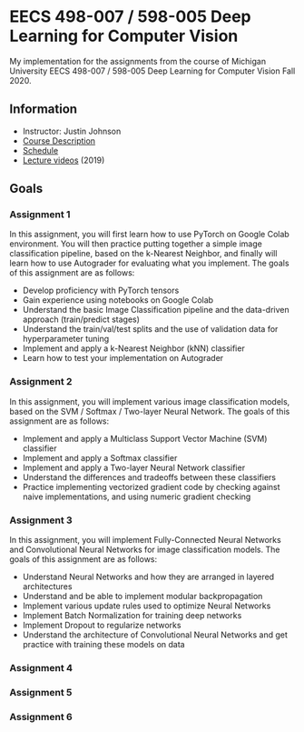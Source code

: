 # EECS 498-007 / 598-005 Deep Learning for Computer Vision
My implementation for the assignments from the course of Michigan University EECS 498-007 / 598-005 Deep Learning for Computer Vision Fall 2020.

## Information
* Instructor: Justin Johnson
* [Course Description](https://web.eecs.umich.edu/~justincj/teaching/eecs498/FA2020/)
* [Schedule](https://web.eecs.umich.edu/~justincj/teaching/eecs498/FA2020/schedule.html)
* [Lecture videos](https://www.youtube.com/playlist?list=PL5-TkQAfAZFbzxjBHtzdVCWE0Zbhomg7r) (2019)

## Goals
### Assignment 1
In this assignment, you will first learn how to use PyTorch on Google Colab environment. You will then practice putting together a simple image classification pipeline, based on the k-Nearest Neighbor, and finally will learn how to use Autograder for evaluating what you implement. The goals of this assignment are as follows:

* Develop proficiency with PyTorch tensors
* Gain experience using notebooks on Google Colab
* Understand the basic Image Classification pipeline and the data-driven approach (train/predict stages)
* Understand the train/val/test splits and the use of validation data for hyperparameter tuning
* Implement and apply a k-Nearest Neighbor (kNN) classifier
* Learn how to test your implementation on Autograder

### Assignment 2
In this assignment, you will implement various image classification models, based on the SVM / Softmax / Two-layer Neural Network. The goals of this assignment are as follows:

* Implement and apply a Multiclass Support Vector Machine (SVM) classifier
* Implement and apply a Softmax classifier
* Implement and apply a Two-layer Neural Network classifier
* Understand the differences and tradeoffs between these classifiers
* Practice implementing vectorized gradient code by checking against naive implementations, and using numeric gradient checking

### Assignment 3
In this assignment, you will implement Fully-Connected Neural Networks and Convolutional Neural Networks for image classification models. The goals of this assignment are as follows:

* Understand Neural Networks and how they are arranged in layered architectures
* Understand and be able to implement modular backpropagation
* Implement various update rules used to optimize Neural Networks
* Implement Batch Normalization for training deep networks
* Implement Dropout to regularize networks
* Understand the architecture of Convolutional Neural Networks and get practice with training these models on data

### Assignment 4
### Assignment 5
### Assignment 6
